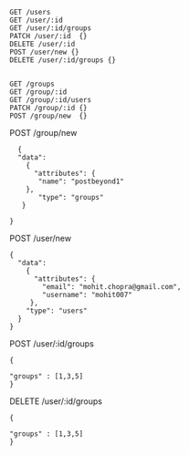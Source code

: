     GET /users
    GET /user/:id
    GET /user/:id/groups
    PATCH /user/:id  {}
    DELETE /user/:id 
    POST /user/new {}
    DELETE /user/:id/groups {}


    GET /groups
    GET /group/:id
    GET /group/:id/users
    PATCH /group/:id {}
    POST /group/new  {}




POST /group/new

      {
      "data": 
        {
          "attributes": {
           "name": "postbeyond1"
        },
           "type": "groups"
       }
      
    }

POST /user/new
    
    {
      "data": 
        {
          "attributes": {
            "email": "mohit.chopra@gmail.com", 
            "username": "mohit007"
         },
        "type": "users"
      }
    }

POST /user/:id/groups

    {

    "groups" : [1,3,5]
    }

DELETE /user/:id/groups

    {

    "groups" : [1,3,5]
    }

